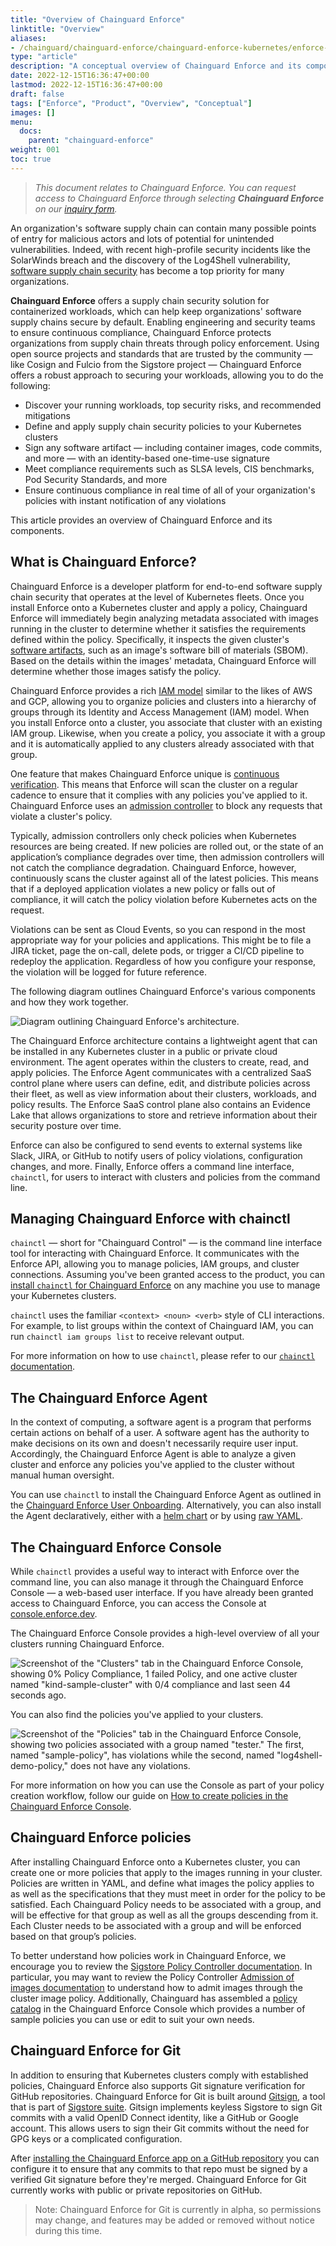 ```yaml
---
title: "Overview of Chainguard Enforce"
linktitle: "Overview"
aliases:
- /chainguard/chainguard-enforce/chainguard-enforce-kubernetes/enforce-overview/
type: "article"
description: "A conceptual overview of Chainguard Enforce and its components"
date: 2022-12-15T16:36:47+00:00
lastmod: 2022-12-15T16:36:47+00:00
draft: false
tags: ["Enforce", "Product", "Overview", "Conceptual"]
images: []
menu:
  docs:
    parent: "chainguard-enforce"
weight: 001
toc: true
---
```


> _This document relates to Chainguard Enforce. You can request access to Chainguard Enforce through selecting **Chainguard Enforce** on our [inquiry form](https://www.chainguard.dev/contact?utm_source=docs)._

An organization's software supply chain can contain many possible points of entry for malicious actors and lots of potential for unintended vulnerabilities. Indeed, with recent high-profile security incidents like the SolarWinds breach and the discovery of the Log4Shell vulnerability, [software supply chain security](/software-security/what-is-software-supply-chain-security/) has become a top priority for many organizations.

**Chainguard Enforce** offers a supply chain security solution for containerized workloads, which can help keep organizations' software supply chains secure by default. Enabling engineering and security teams to ensure continuous compliance, Chainguard Enforce protects organizations from supply chain threats through policy enforcement. Using open source projects and standards that are trusted by the community — like Cosign and Fulcio from the Sigstore project — Chainguard Enforce offers a robust approach to securing your workloads, allowing you to do the following:

* Discover your running workloads, top security risks, and recommended mitigations
* Define and apply supply chain security policies to your Kubernetes clusters
* Sign any software artifact — including container images, code commits, and more — with an identity-based one-time-use signature
* Meet compliance requirements such as SLSA levels, CIS benchmarks, Pod Security Standards, and more
* Ensure continuous compliance in real time of all of your organization's policies with instant notification of any violations

This article provides an overview of Chainguard Enforce and its components.


## What is Chainguard Enforce?

Chainguard Enforce is a developer platform for end-to-end software supply chain security that operates at the level of Kubernetes fleets. Once you install Enforce onto a Kubernetes cluster and apply a policy, Chainguard Enforce will immediately begin analyzing metadata associated with images running in the cluster to determine whether it satisfies the requirements defined within the policy. Specifically, it inspects the given cluster's [software artifacts](https://console.enforce.dev/policies/catalog), such as an image's software bill of materials (SBOM). Based on the details within the images' metadata, Chainguard Enforce will determine whether those images satisfy the policy.

Chainguard Enforce provides a rich [IAM model](/chainguard/chainguard-enforce/iam-groups/overview-of-enforce-iam-model/) similar to the likes of AWS and GCP, allowing you to organize policies and clusters into a hierarchy of groups through its Identity and Access Management (IAM) model. When you install Enforce onto a cluster, you associate that cluster with an existing IAM group. Likewise, when you create a policy, you associate it with a group and it is automatically applied to any clusters already associated with that group. 

One feature that makes Chainguard Enforce unique is [continuous verification](/chainguard/chainguard-enforce/concepts/understanding-continuous-verification/). This means that Enforce will scan the cluster on a regular cadence to ensure that it complies with any policies you've applied to it. Chainguard Enforce uses an [admission controller](https://kubernetes.io/docs/reference/access-authn-authz/admission-controllers/) to block any requests that violate a cluster's policy. 

Typically, admission controllers only check policies when Kubernetes resources are being created. If new policies are rolled out, or the state of an application’s compliance degrades over time, then admission controllers will not catch the compliance degradation. Chainguard Enforce, however, continuously scans the cluster against all of the latest policies. This means that if a deployed application violates a new policy or falls out of compliance, it will catch the policy violation before Kubernetes acts on the request. 

Violations can be sent as Cloud Events, so you can respond in the most appropriate way for your policies and applications. This might be to file a JIRA ticket, page the on-call, delete pods, or trigger a CI/CD pipeline to redeploy the application. Regardless of how you configure your response, the violation will be logged for future reference.

The following diagram outlines Chainguard Enforce's various components and how they work together. 

![Diagram outlining Chainguard Enforce's architecture.](enforce-diagram-bghr.png)

The Chainguard Enforce architecture contains a lightweight agent that can be installed in any Kubernetes cluster in a public or private cloud environment. The agent operates within the clusters to create, read, and apply policies. The Enforce Agent communicates with a centralized SaaS control plane where users can define, edit, and distribute policies across their fleet, as well as view information about their clusters, workloads, and policy results. The Enforce SaaS control plane also contains an Evidence Lake that allows organizations to store and retrieve information about their security posture over time. 

Enforce can also be configured to send events to external systems like Slack, JIRA, or GitHub to notify users of policy violations, configuration changes, and more.  Finally, Enforce offers a command line interface, `chainctl`, for users to interact with clusters and policies from the command line.


## Managing Chainguard Enforce with chainctl

`chainctl` — short for "Chainguard Control" — is the command line interface tool for interacting with Chainguard Enforce. It communicates with the Enforce API, allowing you to manage policies, IAM groups, and cluster connections. Assuming you've been granted access to the product, you can [install `chainctl` for Chainguard Enforce](/chainguard/chainguard-enforce/how-to-install-chainctl/) on any machine you use to manage your Kubernetes clusters.

`chainctl` uses the familiar `<context> <noun> <verb>` style of CLI interactions. For example, to list groups within the context of Chainguard IAM, you can run `chainctl iam groups list` to receive relevant output.

For more information on how to use `chainctl`, please refer to our [`chainctl` documentation](/chainguard/chainctl/).


## The Chainguard Enforce Agent

In the context of computing, a software agent is a program that performs certain actions on behalf of a user. A software agent has the authority to make decisions on its own and doesn't necessarily require user input. Accordingly, the Chainguard Enforce Agent is able to analyze a given cluster and enforce any policies you've applied to the cluster without manual human oversight. 

You can use `chainctl` to install the Chainguard Enforce Agent as outlined in the [Chainguard Enforce User Onboarding](/chainguard/chainguard-enforce/chainguard-enforce-user-onboarding/). Alternatively, you can also install the Agent declaratively, either with a [helm chart](/chainguard/chainguard-enforce/installation/alternative-installation-methods/#helm-chart) or by using [raw YAML](/chainguard/chainguard-enforce/installation/alternative-installation-methods/#raw-yaml).


## The Chainguard Enforce Console

While `chainctl` provides a useful way to interact with Enforce over the command line, you can also manage it through the Chainguard Enforce Console — a web-based user interface. If you have already been granted access to Chainguard Enforce, you can access the Console at [console.enforce.dev](https://console.enforce.dev). 

The Chainguard Enforce Console provides a high-level overview of all your clusters running Chainguard Enforce. 

![Screenshot of the "Clusters" tab in the Chainguard Enforce Console, showing 0% Policy Compliance, 1 failed Policy, and one active  cluster named "kind-sample-cluster" with 0/4 compliance and last seen 44 seconds ago.](clusters-tab.png)

You can also find the policies you've applied to your clusters.

![Screenshot of the "Policies" tab in the Chainguard Enforce Console, showing two policies associated with a group named "tester." The first, named "sample-policy", has violations while the second, named "log4shell-demo-policy," does not have any violations.](policies-tab.png)

For more information on how you can use the Console as part of your policy creation workflow, follow our guide on [How to create policies in the Chainguard Enforce Console](/chainguard/chainguard-enforce/policies/chainguard-policies-ui/).


## Chainguard Enforce policies

After installing Chainguard Enforce onto a Kubernetes cluster, you can create one or more policies that apply to the images running in your cluster. Policies are written in YAML, and define what images the policy applies to as well as the specifications that they must meet in order for the policy to be satisfied. Each Chainguard Policy needs to be associated with a group, and will be effective for that group as well as all the groups descending from it. Each Cluster needs to be associated with a group and will be enforced based on that group’s policies.

To better understand how policies work in Chainguard Enforce, we encourage you to review the [Sigstore Policy Controller documentation](https://docs.sigstore.dev/policy-controller/overview). In particular, you may want to review the Policy Controller [Admission of images documentation](https://docs.sigstore.dev/policy-controller/overview/#admission-of-images) to understand how to admit images through the cluster image policy. Additionally, Chainguard has assembled a [policy catalog](https://console.enforce.dev/policies/catalog) in the Chainguard Enforce Console which provides a number of sample policies you can use or edit to suit your own needs.


## Chainguard Enforce for Git

In addition to ensuring that Kubernetes clusters comply with established policies, Chainguard Enforce also supports Git signature verification for GitHub repositories. Chainguard Enforce for Git is built around [Gitsign](https://docs.sigstore.dev/gitsign/overview/), a tool that is part of [Sigstore suite](https://www.sigstore.dev/). Gitsign implements keyless Sigstore to sign Git commits with a valid OpenID Connect identity, like a GitHub or Google account. This allows users to sign their Git commits without the need for GPG keys or a complicated configuration.

After [installing the Chainguard Enforce app on a GitHub repository](/chainguard/chainguard-enforce/chainguard-enforce-github/install-enforce-github/) you can configure it to ensure that any commits to that repo must be signed by a verified Git signature before they're merged. Chainguard Enforce for Git currently works with public or private repositories on GitHub. 

> Note: Chainguard Enforce for Git is currently in alpha, so permissions may change, and features may be added or removed without notice during this time.
